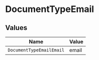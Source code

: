 # DocumentTypeEmail


## Values

| Name                     | Value                    |
| ------------------------ | ------------------------ |
| `DocumentTypeEmailEmail` | email                    |